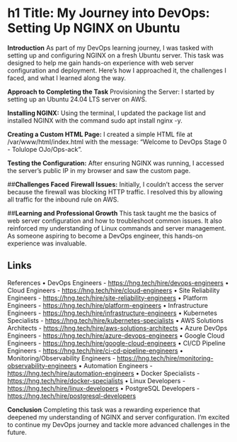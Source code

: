 # h1 Title: My Journey into DevOps: Setting Up NGINX on Ubuntu

**Introduction**
As part of my DevOps learning journey, I was tasked with setting up and configuring NGINX on a fresh Ubuntu server. This task was designed to help me gain hands-on experience with web server configuration and deployment. Here’s how I approached it, the challenges I faced, and what I learned along the way.

**Approach to Completing the Task**
Provisioning the Server: I started by setting up an Ubuntu 24.04 LTS server on AWS.

**Installing NGINX:** Using the terminal, I updated the package list and installed NGINX with the command sudo apt install nginx -y.

**Creating a Custom HTML Page:** I created a simple HTML file at /var/www/html/index.html with the message: “Welcome to DevOps Stage 0 - Tolulope OJo/Ops-ack”.

**Testing the Configuration:** After ensuring NGINX was running, I accessed the server’s public IP in my browser and saw the custom page.

##**Challenges Faced**
**Firewall Issues:** Initially, I couldn’t access the server because the firewall was blocking HTTP traffic. I resolved this by allowing all traffic for the inbound rule on AWS.

##**Learning and Professional Growth**
This task taught me the basics of web server configuration and how to troubleshoot common issues. It also reinforced my understanding of Linux commands and server management. As someone aspiring to become a DevOps engineer, this hands-on experience was invaluable. 

## Links
References
• DevOps Engineers -  https://hng.tech/hire/devops-engineers
• Cloud Engineers -  https://hng.tech/hire/cloud-engineers
• Site Reliability Engineers -  https://hng.tech/hire/site-reliability-engineers
• Platform Engineers -  https://hng.tech/hire/platform-engineers
• Infrastructure Engineers -  https://hng.tech/hire/infrastructure-engineers
• Kubernetes Specialists -  https://hng.tech/hire/kubernetes-specialists
• AWS Solutions Architects -  https://hng.tech/hire/aws-solutions-architects
• Azure DevOps Engineers -  https://hng.tech/hire/azure-devops-engineers
• Google Cloud Engineers -  https://hng.tech/hire/google-cloud-engineers
• CI/CD Pipeline Engineers -  https://hng.tech/hire/ci-cd-pipeline-engineers
• Monitoring/Observability Engineers -  https://hng.tech/hire/monitoring-observability-engineers
• Automation Engineers -  https://hng.tech/hire/automation-engineers
• Docker Specialists -  https://hng.tech/hire/docker-specialists
• Linux Developers -  https://hng.tech/hire/linux-developers
• PostgreSQL Developers -  https://hng.tech/hire/postgresql-developers


**Conclusion**
Completing this task was a rewarding experience that deepened my understanding of NGINX and server configuration. I’m excited to continue my DevOps journey and tackle more advanced challenges in the future.
